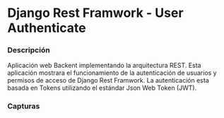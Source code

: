# Django Rest Framwork - User Authenticate

### Descripción

Aplicación web Backent implementando la arquitectura REST. Esta aplicación mostrara el funcionamiento de la autenticación de usuarios y permisos de acceso de Django Rest Framwork. La autenticación esta basada en Tokens utilizando el estándar Json Web Token (JWT).

### Capturas

